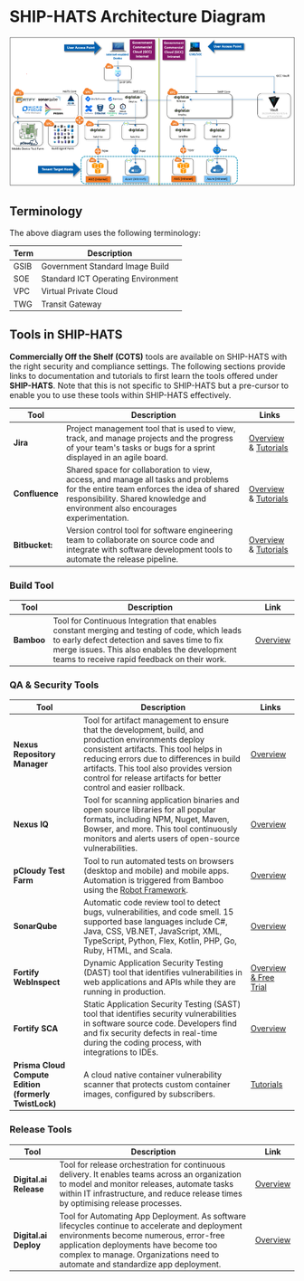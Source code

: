 

# SHIP-HATS Architecture Diagram

![ship archi](ship-archi.png)

## Terminology
The above diagram uses the following terminology:

| **Term** | **Description** |
| --- | --- |
| GSIB | Government Standard Image Build|
| SOE | Standard ICT Operating Environment|
| VPC | Virtual Private Cloud|
| TWG | Transit Gateway|

<!--
- GSIB - Government Standard Image Build 
- SOE - Standard ICT Operating Environment 
- VPC - Virtual Private Cloud 
- TGW - Transit Gateway -->

## Tools in SHIP-HATS

<!-- ### Overview -->
 
**Commercially Off the Shelf (COTS)** tools are available on SHIP-HATS with the right security and compliance settings. The following sections provide links to documentation and tutorials to first learn the tools offered under **SHIP-HATS**. Note that this is not specific to SHIP-HATS but a pre-cursor to enable you to use these tools within SHIP-HATS effectively.  


| **Tool** | **Description** | **Links** |
| --- | --- | --- |
| **Jira** | Project management tool that is used to view, track, and manage projects and the progress of your team's tasks or bugs for a sprint displayed in an agile board. | [Overview](https://www.atlassian.com/software/jira/guides/getting-started/overview) & [Tutorials](https://www.atlassian.com/software/jira/guides/getting-started/basics#step-2-pick-a-template) | 
| **Confluence** | Shared space for collaboration to view, access, and manage all tasks and problems for the entire team enforces the idea of shared responsibility. Shared knowledge and environment also encourages experimentation. | [Overview](https://www.atlassian.com/software/confluence/guides/get-started/confluence-overview#hosting-options) & [Tutorials](https://www.atlassian.com/software/confluence/guides/get-started/set-up) | 
| **Bitbucket:** | Version control tool for software engineering team to collaborate on source code and integrate with software development tools to automate the release pipeline. | [Overview](https://www.atlassian.com/software/bitbucket/guides/getting-started/overview) & [Tutorials](https://www.atlassian.com/software/bitbucket/guides/basics/bitbucket-interface#your-work) |

### Build Tool

| **Tool** | **Description** | **Link** |
| --- | --- | --- |  
| **Bamboo** | Tool for Continuous Integration that enables constant merging and testing of code, which leads to early defect detection and saves time to fix merge issues. This also enables the development teams to receive rapid feedback on their work. |  [Overview](https://www.atlassian.com/software/bamboo) |

### QA & Security Tools

| **Tool** | **Description** | **Links** |
| --- | --- | --- |
| **Nexus Repository Manager** | Tool for artifact management to ensure that the development, build, and production environments deploy consistent artifacts. This tool helps in reducing errors due to differences in build artifacts. This tool also provides version control for release artifacts for better control and easier rollback. | [Overview](https://www.sonatype.com/product-nexus-repository) |  
| **Nexus IQ** | Tool for scanning application binaries and open source libraries for all popular formats, including NPM, Nuget, Maven, Bowser, and more. This tool continuously monitors and alerts users of open-source vulnerabilities. | [Overview](https://www.sonatype.com/nexus-iq-server) |  
| **pCloudy Test Farm** | Tool to run automated tests on browsers (desktop and mobile) and mobile apps. Automation is triggered from Bamboo using the [Robot Framework](https://robotframework.org/). | [Overview](https://www.pcloudy.com/) |
| **SonarQube** | Automatic code review tool to detect bugs, vulnerabilities, and code smell. 15 supported base languages include C#, Java, CSS, VB.NET, JavaScript, XML, TypeScript, Python, Flex, Kotlin, PHP, Go, Ruby, HTML, and Scala. | [Overview](https://docs.sonarqube.org/latest/) |
| **Fortify WebInspect** | Dynamic Application Security Testing (DAST) tool that identifies vulnerabilities in web applications and APIs while they are running in production. | [Overview & Free Trial](https://www.microfocus.com/en-us/products/webinspect-dynamic-analysis-dast/overview) |  |
**Fortify SCA** | Static Application Security Testing (SAST) tool that identifies security vulnerabilities in software source code. Developers find and fix security defects in real-time during the coding process, with integrations to IDEs. | [Overview](https://www.microfocus.com/en-us/products/static-code-analysis-sast/overview) |  
| **Prisma Cloud Compute Edition (formerly TwistLock)** | A cloud native container vulnerability scanner that protects custom container images, configured by subscribers. | [Tutorials](https://docs.paloaltonetworks.com/prisma/prisma-cloud.html) |

### Release Tools 

| **Tool** | **Description** | **Link** |
| --- | --- | --- |
| **Digital.ai Release** | Tool for release orchestration for continuous delivery. It enables teams across an organization to model and monitor releases, automate tasks within IT infrastructure, and reduce release times by optimising release processes. | [Overview](https://digital.ai/resources/release) |  
| **Digital.ai Deploy** | Tool for Automating App Deployment.  As software lifecycles continue to accelerate and deployment environments become numerous, error-free application deployments have become too complex to manage. Organizations need to automate and standardize app deployment. | [Overview](https://digital.ai/resources/deploy) | 

<!--
### Development Tools

**Jira:** Project management tool that is used to view, track and manage projects and the progress of your team's tasks or bugs for a sprint displayed in an agile board.
[Overview](https://www.atlassian.com/software/jira/guides/getting-started/overview) | [Tutorials](https://www.atlassian.com/software/jira/guides/getting-started/basics#step-2-pick-a-template)

**Confluence:** Shared space for collaboration to view, access and manage all tasks and problems for the entire team enforces the idea of the shared responsibility. Knowledge sharing and environment also encourage experimentation.
[Overview](https://www.atlassian.com/software/confluence/guides/get-started/confluence-overview#hosting-options) | [Tutorials](https://www.atlassian.com/software/confluence/guides/get-started/set-up)

**Bitbucket:** Version control tool for software engineering team to collaborate on source code and integrate with software development tools to automate the release pipeline.
[Overview](https://www.atlassian.com/software/bitbucket/guides/getting-started/overview) | [Tutorials](https://www.atlassian.com/software/bitbucket/guides/basics/bitbucket-interface#your-work)

### Build Tool

**Bamboo:** Tool for Continuous Integration that allows constant merging and testing of code, which leads to early defect detection and saves time on fixing merge issues. Development teams also able receive rapid feedback on their work. [Overview](https://www.atlassian.com/software/bamboo)

### QA & Security Tools

**Nexus Repository Manager:** Tool for artifact management to ensure that the development, build and production environments deploy consistent artifacts; Reduce errors due to differences in build artifacts. Version control for the release artifacts for better control and easier rollback. [Overview](https://www.sonatype.com/product-nexus-repository)

**Nexus IQ:** Tool for scanning application binaries and open source libraries for all popular formats, including NPM, Nuget, Maven, Bowser and more. Continuously monitors and alerts users of open-source vulnerabilities [Overview](https://www.sonatype.com/nexus-iq-server)

**pCloudy Test Farm:** Tool to execute automated tests on browsers (desktop, mobile) and mobile apps. Automation is triggered from Bamboo using [Robot Framework](https://robotframework.org/). [Overview](https://www.pcloudy.com/)

**SonarQube:** Automatic code review tool to detect bugs, vulnerabilities, and code smell. 15 base languages include C#, Java, CSS, VB.NET, JavaScript, XML, TypeScript, Python, Flex, Kotlin, PHP, Go, Ruby, HTML, Scala. [Overview](https://docs.sonarqube.org/latest/)

**Fortify WebInspect:** Dynamic Application Security Testing (DAST) tool that identifies vulnerabilities in web applications and APIs while they are running in production. [Overview & Free Trial](https://www.microfocus.com/en-us/products/webinspect-dynamic-analysis-dast/overview)

**Fortify SCA:** Static Application Security Testing (SAST) tool that identifies security vulnerabilities in software source code. Developers find and fix security defects in real-time during the coding process, with integrations to IDEs. [Overview](https://www.microfocus.com/en-us/products/static-code-analysis-sast/overview)

**Prisma Cloud Compute Edition (formerly TwistLock):** A cloud native container vulnerability scanner that protects custom container images, configured by subscribers. [Tutorials](https://docs.paloaltonetworks.com/prisma/prisma-cloud.html)

### Release Tools 


**Digital.ai Release:** Tool for release orchestration for continuous delivery. It enables teams across an organization to model and monitor releases, automate tasks within IT infrastructure, and cut release times by optimising release processes. [Overview](https://digital.ai/resources/release) 
  

**Digital.ai Deploy:** Tool for Automating App Deployment.  As software lifecycles continue to accelerate and deployment environments become numerous, error-free application deployments have become too complex to manage. Organizations need to automate and standardize. [Overview](https://digital.ai/resources/deploy) 

 -->

